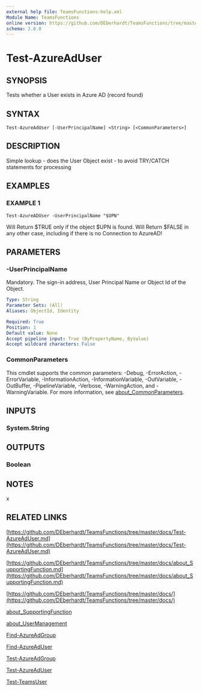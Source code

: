 ```yaml
---
external help file: TeamsFunctions-help.xml
Module Name: TeamsFunctions
online version: https://github.com/DEberhardt/TeamsFunctions/tree/master/docs/Test-AzureAdUser.md
schema: 2.0.0
---
```


# Test-AzureAdUser

## SYNOPSIS
Tests whether a User exists in Azure AD (record found)

## SYNTAX

```
Test-AzureAdUser [-UserPrincipalName] <String> [<CommonParameters>]
```

## DESCRIPTION
Simple lookup - does the User Object exist - to avoid TRY/CATCH statements for processing

## EXAMPLES

### EXAMPLE 1
```
Test-AzureADUser -UserPrincipalName "$UPN"
```

Will Return $TRUE only if the object $UPN is found.
Will Return $FALSE in any other case, including if there is no Connection to AzureAD!

## PARAMETERS

### -UserPrincipalName
Mandatory.
The sign-in address, User Principal Name or Object Id of the Object.

```yaml
Type: String
Parameter Sets: (All)
Aliases: ObjectId, Identity

Required: True
Position: 1
Default value: None
Accept pipeline input: True (ByPropertyName, ByValue)
Accept wildcard characters: False
```

### CommonParameters
This cmdlet supports the common parameters: -Debug, -ErrorAction, -ErrorVariable, -InformationAction, -InformationVariable, -OutVariable, -OutBuffer, -PipelineVariable, -Verbose, -WarningAction, and -WarningVariable. For more information, see [about_CommonParameters](http://go.microsoft.com/fwlink/?LinkID=113216).

## INPUTS

### System.String
## OUTPUTS

### Boolean
## NOTES
x

## RELATED LINKS

[https://github.com/DEberhardt/TeamsFunctions/tree/master/docs/Test-AzureAdUser.md](https://github.com/DEberhardt/TeamsFunctions/tree/master/docs/Test-AzureAdUser.md)

[https://github.com/DEberhardt/TeamsFunctions/tree/master/docs/about_SupportingFunction.md](https://github.com/DEberhardt/TeamsFunctions/tree/master/docs/about_SupportingFunction.md)

[https://github.com/DEberhardt/TeamsFunctions/tree/master/docs/](https://github.com/DEberhardt/TeamsFunctions/tree/master/docs/)

[about_SupportingFunction]()

[about_UserManagement]()

[Find-AzureAdGroup]()

[Find-AzureAdUser]()

[Test-AzureAdGroup]()

[Test-AzureAdUser]()

[Test-TeamsUser]()

